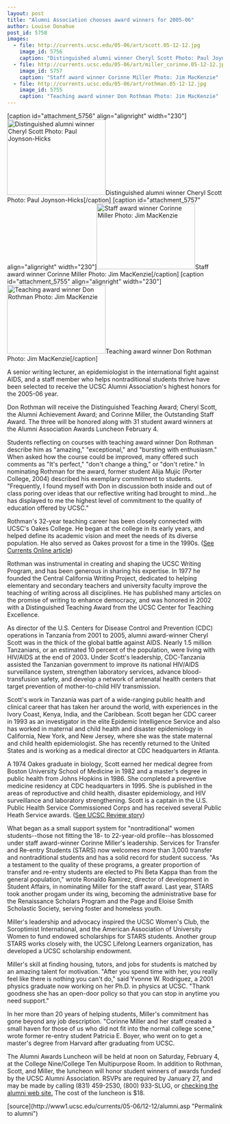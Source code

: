 ```yaml
---
layout: post
title: "Alumni Association chooses award winners for 2005-06"
author: Louise Donahue 
post_id: 5758
images:
  - file: http://currents.ucsc.edu/05-06/art/scott.05-12-12.jpg
    image_id: 5756
    caption: "Distinguished alumni winner Cheryl Scott Photo: Paul Joynson-Hicks"
  - file: http://currents.ucsc.edu/05-06/art/miller_corinne.05-12-12.jpg
    image_id: 5757
    caption: "Staff award winner Corinne Miller Photo: Jim MacKenzie"
  - file: http://currents.ucsc.edu/05-06/art/rothman.05-12-12.jpg
    image_id: 5755
    caption: "Teaching award winner Don Rothman Photo: Jim MacKenzie"
---
```


[caption id="attachment_5756" align="alignright" width="230"]<a href="http://localhost/mysite/wp-content/uploads/2005/12/scott.05-12-12.jpg"><img class="size-full wp-image-5756" src="http://localhost/mysite/wp-content/uploads/2005/12/scott.05-12-12.jpg" alt="Distinguished alumni winner Cheryl Scott Photo: Paul Joynson-Hicks" width="230" height="176" /></a>Distinguished alumni winner Cheryl Scott Photo: Paul Joynson-Hicks[/caption]
[caption id="attachment_5757" align="alignright" width="230"]<a href="http://localhost/mysite/wp-content/uploads/2005/12/miller_corinne.05-12-12.jpg"><img class="size-full wp-image-5757" src="http://localhost/mysite/wp-content/uploads/2005/12/miller_corinne.05-12-12.jpg" alt="Staff award winner Corinne Miller Photo: Jim MacKenzie" width="230" height="153" /></a>Staff award winner Corinne Miller Photo: Jim MacKenzie[/caption]
[caption id="attachment_5755" align="alignright" width="230"]<a href="http://localhost/mysite/wp-content/uploads/2005/12/rothman.05-12-12.jpg"><img class="size-full wp-image-5755" src="http://localhost/mysite/wp-content/uploads/2005/12/rothman.05-12-12.jpg" alt="Teaching award winner Don Rothman Photo: Jim MacKenzie" width="230" height="160" /></a>Teaching award winner Don Rothman Photo: Jim MacKenzie[/caption]
<a name="content" id="content"></a>
<p>
  A senior writing lecturer, an epidemiologist in the international fight against AIDS, and a staff member who helps nontraditional students thrive have been selected to receive the UCSC Alumni Association's highest honors for the 2005-06 year.
</p>
<p>
  Don Rothman will receive the Distinguished Teaching Award; Cheryl Scott, the Alumni Achievement Award; and Corinne Miller, the Outstanding Staff Award. The three will be honored along with 31 student award winners at the Alumni Association Awards Luncheon February 4.
</p>
<p>
  Students reflecting on courses with teaching award winner Don Rothman describe him as "amazing," "exceptional," and "bursting with enthusiasm." When asked how the course could be improved, many offered such comments as "It's perfect," "don't change a thing," or "don't retire." In nominating Rothman for the award, former student Alija Mujic (Porter College, 2004) described his exemplary commitment to students. "Frequently, I found myself with Don in discussion both inside and out of class poring over ideas that our reflective writing had brought to mind...he has displayed to me the highest level of commitment to the quality of education offered by UCSC."
</p>
<p>
  Rothman's 32-year teaching career has been closely connected with UCSC's Oakes College. He began at the college in its early years, and helped define its academic vision and meet the needs of its diverse population. He also served as Oakes provost for a time in the 1990s. (<a href="http://currents.ucsc.edu/05-06/08-22/writing.asp">See Currents Online article</a>)
</p>
<p>
  Rothman was instrumental in creating and shaping the UCSC Writing Program, and has been generous in sharing his expertise. In 1977 he founded the Central California Writing Project, dedicated to helping elementary and secondary teachers and university faculty improve the teaching of writing across all disciplines. He has published many articles on the promise of writing to enhance democracy, and was honored in 2002 with a Distinguished Teaching Award from the UCSC Center for Teaching Excellence.
</p>
<p>
  As director of the U.S. Centers for Disease Control and Prevention (CDC) operations in Tanzania from 2001 to 2005, alumni award-winner Cheryl Scott was in the thick of the global battle against AIDS. Nearly 1.5 million Tanzanians, or an estimated 10 percent of the population, were living with HIV/AIDS at the end of 2003<strong>.</strong> Under Scott's leadership, CDC-Tanzania assisted the Tanzanian government to improve its national HIV/AIDS surveillance system, strengthen laboratory services, advance blood-transfusion safety, and develop a network of antenatal health centers that target prevention of mother-to-child HIV transmission.
</p>
<p>
  Scott's work in Tanzania was part of a wide-ranging public health and clinical career that has taken her around the world, with experiences in the Ivory Coast, Kenya, India, and the Caribbean. Scott began her CDC career in 1993 as an investigator in the elite Epidemic Intelligence Service and also has worked in maternal and child health and disaster epidemiology in California, New York, and New Jersey, where she was the state maternal and child health epidemiologist. She has recently returned to the United States and is working as a medical director at CDC headquarters in Atlanta.
</p>
<p>
  A 1974 Oakes graduate in biology, Scott earned her medical degree from Boston University School of Medicine in 1982 and a master's degree in public health from Johns Hopkins in 1986. She completed a preventive medicine residency at CDC headquarters in 1995. She is published in the areas of reproductive and child health, disaster epidemiology, and HIV surveillance and laboratory strengthening. Scott is a captain in the U.S. Public Health Service Commissioned Corps and has received several Public Heath Service awards. (<a href="http://review.ucsc.edu/spring05/40Years/scott.asp">See UCSC Review story</a>)
</p>
<p>
  What began as a small support system for "nontraditional" women students--those not fitting the 18- to 22-year-old profile--has blossomed under staff award-winner Corinne Miller's leadership. Services for Transfer and Re-entry Students (STARS) now welcomes more than 3,000 transfer and nontraditional students and has a solid record for student success. "As a testament to the quality of these programs, a greater proportion of transfer and re-entry students are elected to Phi Beta Kappa than from the general population," wrote Ronaldo Ramirez, director of development in Student Affairs, in nominating Miller for the staff award. Last year, STARS took another progam under its wing, becoming the administrative base for the Renaissance Scholars Program and the Page and Eloise Smith Scholastic Society, serving foster and homeless youth.
</p>
<p>
  Miller's leadership and advocacy inspired the UCSC Women's Club, the Soroptimist International, and the American Association of University Women to fund endowed scholarships for STARS students. Another group STARS works closely with, the UCSC Lifelong Learners organization, has developed a UCSC scholarship endowment.
</p>
<p>
  Miller's skill at finding housing, tutors, and jobs for students is matched by an amazing talent for motivation. "After you spend time with her, you really feel like there is nothing you can't do," said Yvonne W. Rodriguez, a 2001 physics graduate now working on her Ph.D. in physics at UCSC. "Thank goodness she has an open-door policy so that you can stop in anytime you need support."
</p>
<p>
  In her more than 20 years of helping students, Miller's commitment has gone beyond any job description. "Corinne Miller and her staff created a small haven for those of us who did not fit into the normal college scene," wrote former re-entry student Patricia E. Boyer, who went on to get a master's degree from Harvard after graduating from UCSC.
</p>
<p>
  The Alumni Awards Luncheon will be held at noon on Saturday, February 4, at the College Nine/College Ten Multipurpose Room. In addition to Rothman, Scott, and Miller, the luncheon will honor student winners of awards funded by the UCSC Alumni Association. RSVPs are required by January 27, and may be made by calling (831) 459-2530, (800) 933-SLUG, or <a href="http://alumni.ucsc.edu/">checking the alumni web site.</a> The cost of the luncheon is $18.
</p>
<form>
  <input name="t1" size="-1" type="hidden">
</form>




</p>
[source](http://www1.ucsc.edu/currents/05-06/12-12/alumni.asp "Permalink to alumni")
